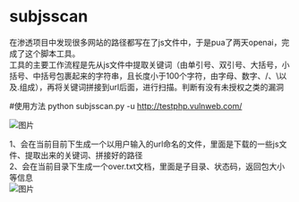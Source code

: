 # subjsscan
在渗透项目中发现很多网站的路径都写在了js文件中，于是pua了两天openai，完成了这个脚本工具。</br>
工具的主要工作流程是先从js文件中提取关键词（由单引号、双引号、大括号，小括号、中括号包裹起来的字符串，且长度小于100个字符，由字母、数字、/、\以及.组成），再将关键词拼接到url后面，进行扫描。判断有没有未授权之类的漏洞</br>

#使用方法
python subjsscan.py  -u  http://testphp.vulnweb.com/

![图片](https://github.com/52yao/subjsscan/assets/67967304/e5b177f7-6e35-4b86-94ac-8b40b0bccffc)

1、会在当前目前下生成一个以用户输入的url命名的文件，里面是下载的一些js文件、提取出来的关键词、拼接好的路径</br>
2、会在当前目录下生成一个over.txt文档，里面是子目录、状态码，返回包大小等信息</br>
![图片](https://github.com/52yao/subjsscan/assets/67967304/1147e13b-9d84-47f1-8e30-6505ad7efcc8)
